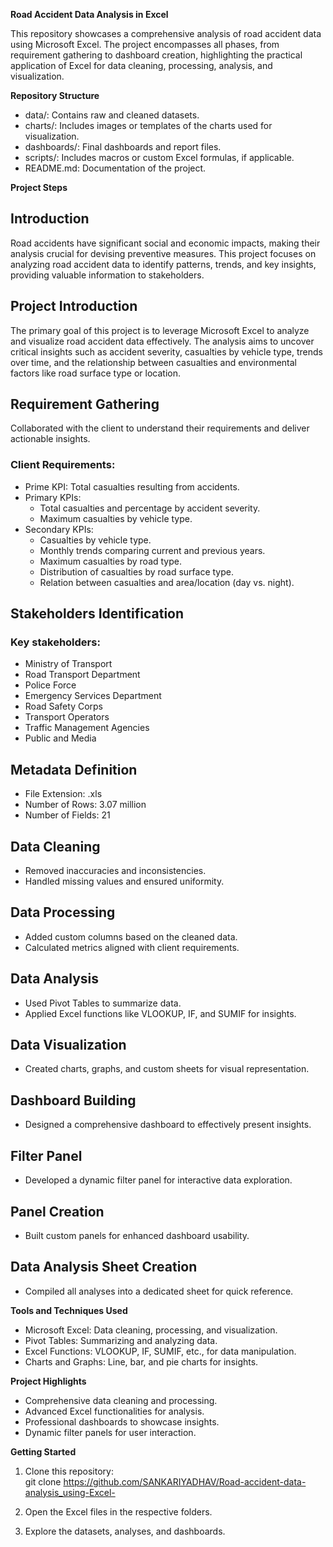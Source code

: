 **Road Accident Data Analysis in Excel**

This repository showcases a comprehensive analysis of road accident data using Microsoft Excel. The project encompasses all phases, from requirement gathering to dashboard creation, highlighting the practical application of Excel for data cleaning, processing, analysis, and visualization.

**Repository Structure**

- data/: Contains raw and cleaned datasets.
- charts/: Includes images or templates of the charts used for visualization.
- dashboards/: Final dashboards and report files.
- scripts/: Includes macros or custom Excel formulas, if applicable.
- README.md: Documentation of the project.

**Project Steps**

## Introduction  
Road accidents have significant social and economic impacts, making their analysis crucial for devising preventive measures. This project focuses on analyzing road accident data to identify patterns, trends, and key insights, providing valuable information to stakeholders.

## Project Introduction  
The primary goal of this project is to leverage Microsoft Excel to analyze and visualize road accident data effectively. The analysis aims to uncover critical insights such as accident severity, casualties by vehicle type, trends over time, and the relationship between casualties and environmental factors like road surface type or location.

## Requirement Gathering  
Collaborated with the client to understand their requirements and deliver actionable insights.

### Client Requirements:  
- Prime KPI: Total casualties resulting from accidents.  
- Primary KPIs:  
  - Total casualties and percentage by accident severity.  
  - Maximum casualties by vehicle type.  
- Secondary KPIs:  
  - Casualties by vehicle type.  
  - Monthly trends comparing current and previous years.  
  - Maximum casualties by road type.  
  - Distribution of casualties by road surface type.  
  - Relation between casualties and area/location (day vs. night).

## Stakeholders Identification  
### Key stakeholders:  
- Ministry of Transport  
- Road Transport Department  
- Police Force  
- Emergency Services Department  
- Road Safety Corps  
- Transport Operators  
- Traffic Management Agencies  
- Public and Media  

## Metadata Definition  
- File Extension: .xls  
- Number of Rows: 3.07 million  
- Number of Fields: 21  

## Data Cleaning  
- Removed inaccuracies and inconsistencies.  
- Handled missing values and ensured uniformity.  

## Data Processing  
- Added custom columns based on the cleaned data.  
- Calculated metrics aligned with client requirements.  

## Data Analysis  
- Used Pivot Tables to summarize data.  
- Applied Excel functions like VLOOKUP, IF, and SUMIF for insights.  

## Data Visualization  
- Created charts, graphs, and custom sheets for visual representation.  

## Dashboard Building  
- Designed a comprehensive dashboard to effectively present insights.  

## Filter Panel  
- Developed a dynamic filter panel for interactive data exploration.  

## Panel Creation  
- Built custom panels for enhanced dashboard usability.  

## Data Analysis Sheet Creation  
- Compiled all analyses into a dedicated sheet for quick reference.  

**Tools and Techniques Used**

- Microsoft Excel: Data cleaning, processing, and visualization.  
- Pivot Tables: Summarizing and analyzing data.  
- Excel Functions: VLOOKUP, IF, SUMIF, etc., for data manipulation.  
- Charts and Graphs: Line, bar, and pie charts for insights.  

**Project Highlights**

- Comprehensive data cleaning and processing.  
- Advanced Excel functionalities for analysis.  
- Professional dashboards to showcase insights.  
- Dynamic filter panels for user interaction.  

**Getting Started**

1. Clone this repository:  
   git clone https://github.com/SANKARIYADHAV/Road-accident-data-analysis_using-Excel- 

2. Open the Excel files in the respective folders.  

3. Explore the datasets, analyses, and dashboards.  

